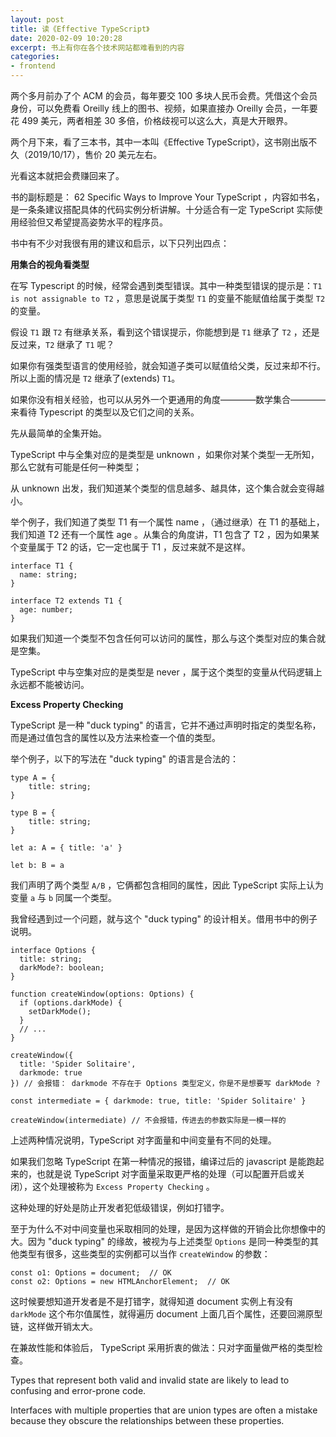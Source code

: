 ```yaml
---
layout: post
title: 读《Effective TypeScript》
date: 2020-02-09 10:20:28
excerpt: 书上有你在各个技术网站都难看到的内容
categories: 
- frontend
---
```


两个多月前办了个 ACM 的会员，每年要交 100 多块人民币会费。凭借这个会员身份，可以免费看 Oreilly 线上的图书、视频，如果直接办 Oreilly 会员，一年要花 499 美元，两者相差 30 多倍，价格歧视可以这么大，真是大开眼界。

两个月下来，看了三本书，其中一本叫《Effective TypeScript》，这书刚出版不久（2019/10/17），售价 20 美元左右。

光看这本就把会费赚回来了。

书的副标题是： 62 Specific Ways to Improve Your TypeScript ，内容如书名，是一条条建议搭配具体的代码实例分析讲解。十分适合有一定 TypeScript 实际使用经验但又希望提高姿势水平的程序员。

书中有不少对我很有用的建议和启示，以下只列出四点：

**用集合的视角看类型**

在写 Typescript 的时候，经常会遇到类型错误。其中一种类型错误的提示是：`T1 is not assignable to T2` ，意思是说属于类型 `T1` 的变量不能赋值给属于类型 `T2` 的变量。

假设 `T1` 跟 `T2` 有继承关系，看到这个错误提示，你能想到是 `T1` 继承了 `T2` ，还是反过来，`T2` 继承了 `T1` 呢？

如果你有强类型语言的使用经验，就会知道子类可以赋值给父类，反过来却不行。所以上面的情况是 `T2` 继承了(extends) `T1`。

如果你没有相关经验，也可以从另外一个更通用的角度————数学集合————来看待 Typescript 的类型以及它们之间的关系。

先从最简单的全集开始。

TypeScript 中与全集对应的是类型是 unknown ，如果你对某个类型一无所知，那么它就有可能是任何一种类型；

从 unknown 出发，我们知道某个类型的信息越多、越具体，这个集合就会变得越小。

举个例子，我们知道了类型 T1 有一个属性 name ，（通过继承）在 T1 的基础上，我们知道 T2 还有一个属性 age 。从集合的角度讲，T1 包含了 T2 ，因为如果某个变量属于 T2 的话，它一定也属于 T1 ，反过来就不是这样。

```
interface T1 {
  name: string;
}

interface T2 extends T1 {
  age: number;
}
```

如果我们知道一个类型不包含任何可以访问的属性，那么与这个类型对应的集合就是空集。

TypeScript 中与空集对应的是类型是 never ，属于这个类型的变量从代码逻辑上永远都不能被访问。



**Excess Property Checking**

TypeScript 是一种 "duck typing" 的语言，它并不通过声明时指定的类型名称，而是通过值包含的属性以及方法来检查一个值的类型。

举个例子，以下的写法在 "duck typing" 的语言是合法的：

```
type A = {
    title: string;
}

type B = {
    title: string;
}

let a: A = { title: 'a' }

let b: B = a
```

我们声明了两个类型 `A/B` ，它俩都包含相同的属性，因此 TypeScript 实际上认为变量 `a` 与 `b` 同属一个类型。

我曾经遇到过一个问题，就与这个 "duck typing" 的设计相关。借用书中的例子说明。

```
interface Options {
  title: string;
  darkMode?: boolean;
}

function createWindow(options: Options) {
  if (options.darkMode) {
    setDarkMode();
  }
  // ...
}

createWindow({
  title: 'Spider Solitaire',
  darkmode: true
}) // 会报错： darkmode 不存在于 Options 类型定义，你是不是想要写 darkMode ?

const intermediate = { darkmode: true, title: 'Spider Solitaire' }

createWindow(intermediate) // 不会报错，传进去的参数实际是一模一样的

```

上述两种情况说明，TypeScript 对字面量和中间变量有不同的处理。

如果我们忽略 TypeScript 在第一种情况的报错，编译过后的 javascript 是能跑起来的，也就是说 TypeScript 对字面量采取更严格的处理（可以配置开启或关闭），这个处理被称为 `Excess Property Checking` 。

这种处理的好处是防止开发者犯低级错误，例如打错字。

至于为什么不对中间变量也采取相同的处理，是因为这样做的开销会比你想像中的大。因为 "duck typing" 的缘故，被视为与上述类型 `Options` 是同一种类型的其他类型有很多，这些类型的实例都可以当作 `createWindow` 的参数：

```
const o1: Options = document;  // OK
const o2: Options = new HTMLAnchorElement;  // OK
```

这时候要想知道开发者是不是打错字，就得知道 document 实例上有没有 `darkMode` 这个布尔值属性，就得遍历 document 上面几百个属性，还要回溯原型链，这样做开销太大。

在兼故性能和体验后， TypeScript 采用折衷的做法：只对字面量做严格的类型检查。



Types that represent both valid and invalid state are likely to lead to confusing and error-prone code.

Interfaces with multiple properties that are union types are often a mistake because they obscure the relationships between these properties.

